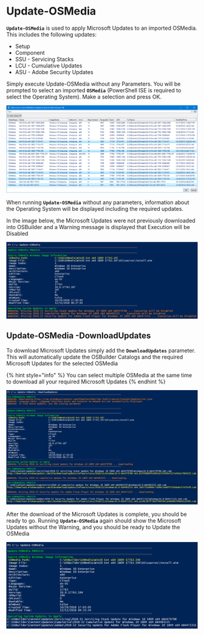 # Update-OSMedia

**`Update-OSMedia`** is used to apply Microsoft Updates to an imported OSMedia.  This includes the following updates:

* Setup
* Component
* SSU - Servicing Stacks
* LCU - Cumulative Updates
* ASU - Adobe Security Updates

Simply execute Update-OSMedia without any Parameters.  You will be prompted to select an imported **`OSMedia`** \(PowerShell ISE is required to select the Operating System\).  Make a selection and press OK.

![](../../../../../.gitbook/assets/2018-12-31_2-52-15.png)

When running **`Update-OSMedia`** without any parameters, information about the Operating System will be displayed including the required updates.

In the image below, the Microsoft Updates were not previously downloaded into OSBuilder and a Warning message is displayed that Execution will be Disabled

![](../../../../../.gitbook/assets/2018-12-31_3-06-03.png)

## Update-OSMedia -DownloadUpdates

To download Microsoft Updates simply add the **`DownloadUpdates`** parameter.  This will automatically update the OSBuilder Catalogs and the required Microsoft Updates for the selected OSMedia

{% hint style="info" %}
You can select multiple OSMedia at the same time to download all your required Microsoft Updates
{% endhint %}

![](../../../../../.gitbook/assets/2018-12-31_3-14-14.png)

After the download of the Microsoft Updates is complete, you should be ready to go.  Running **`Update-OSMedia`** again should show the Microsoft Updates without the Warning, and you should be ready to Update the OSMedia

![](../../../../../.gitbook/assets/2018-12-31_2-50-22.png)



